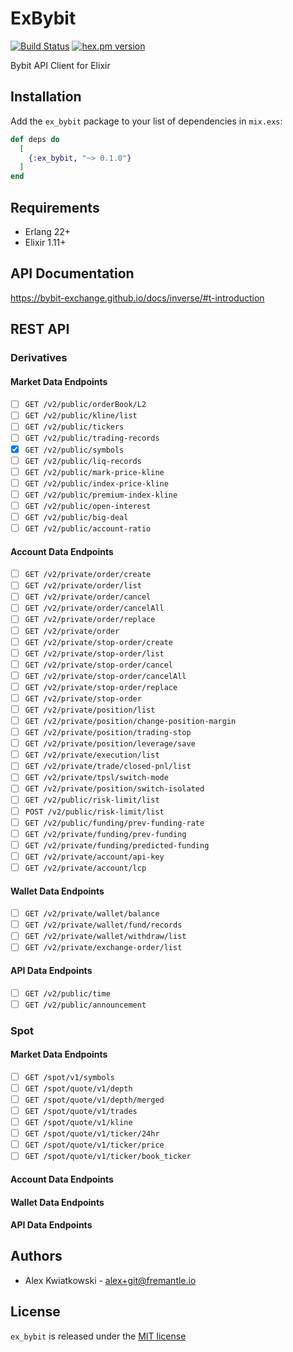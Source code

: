 # ExBybit
[![Build Status](https://github.com/fremantle-capital/ex_bybit/workflows/test/badge.svg?branch=main)](https://github.com/fremantle-capital/ex_bybit/actions?query=workflow%3Atest)
[![hex.pm version](https://img.shields.io/hexpm/v/ex_bybit.svg?style=flat)](https://hex.pm/packages/ex_bybit)

Bybit API Client for Elixir

## Installation

Add the `ex_bybit` package to your list of dependencies in `mix.exs`:

```elixir
def deps do
  [
    {:ex_bybit, "~> 0.1.0"}
  ]
end
```

## Requirements

- Erlang 22+
- Elixir 1.11+

## API Documentation

https://bybit-exchange.github.io/docs/inverse/#t-introduction

## REST API

### Derivatives

#### Market Data Endpoints

- [ ] `GET /v2/public/orderBook/L2`
- [ ] `GET /v2/public/kline/list`
- [ ] `GET /v2/public/tickers`
- [ ] `GET /v2/public/trading-records`
- [x] `GET /v2/public/symbols`
- [ ] `GET /v2/public/liq-records`
- [ ] `GET /v2/public/mark-price-kline`
- [ ] `GET /v2/public/index-price-kline`
- [ ] `GET /v2/public/premium-index-kline`
- [ ] `GET /v2/public/open-interest`
- [ ] `GET /v2/public/big-deal`
- [ ] `GET /v2/public/account-ratio`

#### Account Data Endpoints

- [ ] `GET /v2/private/order/create`
- [ ] `GET /v2/private/order/list`
- [ ] `GET /v2/private/order/cancel`
- [ ] `GET /v2/private/order/cancelAll`
- [ ] `GET /v2/private/order/replace`
- [ ] `GET /v2/private/order`
- [ ] `GET /v2/private/stop-order/create`
- [ ] `GET /v2/private/stop-order/list`
- [ ] `GET /v2/private/stop-order/cancel`
- [ ] `GET /v2/private/stop-order/cancelAll`
- [ ] `GET /v2/private/stop-order/replace`
- [ ] `GET /v2/private/stop-order`
- [ ] `GET /v2/private/position/list`
- [ ] `GET /v2/private/position/change-position-margin`
- [ ] `GET /v2/private/position/trading-stop`
- [ ] `GET /v2/private/position/leverage/save`
- [ ] `GET /v2/private/execution/list`
- [ ] `GET /v2/private/trade/closed-pnl/list`
- [ ] `GET /v2/private/tpsl/switch-mode`
- [ ] `GET /v2/private/position/switch-isolated`
- [ ] `GET /v2/public/risk-limit/list`
- [ ] `POST /v2/public/risk-limit/list`
- [ ] `GET /v2/public/funding/prev-funding-rate`
- [ ] `GET /v2/private/funding/prev-funding`
- [ ] `GET /v2/private/funding/predicted-funding`
- [ ] `GET /v2/private/account/api-key`
- [ ] `GET /v2/private/account/lcp`

#### Wallet Data Endpoints

- [ ] `GET /v2/private/wallet/balance`
- [ ] `GET /v2/private/wallet/fund/records`
- [ ] `GET /v2/private/wallet/withdraw/list`
- [ ] `GET /v2/private/exchange-order/list`

#### API Data Endpoints

- [ ] `GET /v2/public/time`
- [ ] `GET /v2/public/announcement`

### Spot

#### Market Data Endpoints

- [ ] `GET /spot/v1/symbols`
- [ ] `GET /spot/quote/v1/depth`
- [ ] `GET /spot/quote/v1/depth/merged`
- [ ] `GET /spot/quote/v1/trades`
- [ ] `GET /spot/quote/v1/kline`
- [ ] `GET /spot/quote/v1/ticker/24hr`
- [ ] `GET /spot/quote/v1/ticker/price`
- [ ] `GET /spot/quote/v1/ticker/book_ticker`

#### Account Data Endpoints

#### Wallet Data Endpoints

#### API Data Endpoints

## Authors

* Alex Kwiatkowski - alex+git@fremantle.io

## License

`ex_bybit` is released under the [MIT license](./LICENSE)
